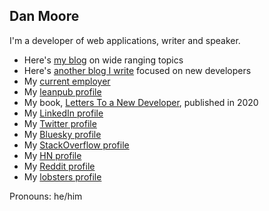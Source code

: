 ## Dan Moore


I'm a developer of web applications, writer and speaker. 

* Here's [my blog](http://www.mooreds.com/wordpress) on wide ranging topics
* Here's [another blog I write](https://letterstoanewdeveloper.com) focused on new developers
* My [current employer](https://fusionauth.io)
* My [leanpub profile](https://leanpub.com/u/mooreds)
* My book, [Letters To a New Developer](https://www.apress.com/us/book/9781484260739), published in 2020
* My [LinkedIn profile](https://linkedin.com/in/mooreds)
* My [Twitter profile](https://twitter.com/mooreds)
* My [Bluesky profile](https://bsky.app/profile/mooreds.com)
* My [StackOverflow profile](http://stackoverflow.com/users/203619/mooreds)
* My [HN profile](https://news.ycombinator.com/user?id=mooreds)
* My [Reddit profile](https://www.reddit.com/user/mooreds)
* My [lobsters profile](https://lobste.rs/u/mooreds)

Pronouns: he/him
